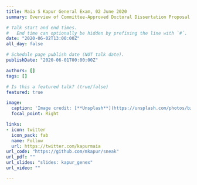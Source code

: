 ```yaml
---
title: Maia S Kapur General Exam, 02 June 2020
summary: Overview of Committee-Approved Doctoral Dissertation Proposal

# Talk start and end times.
#   End time can optionally be hidden by prefixing the line with `#`.
date: "2020-06-02T13:00:00Z"
all_day: false

# Schedule page publish date (NOT talk date).
publishDate: "2020-06-01T00:00:00Z"

authors: []
tags: []

# Is this a featured talk? (true/false)
featured: true

image:
  caption: 'Image credit: [**Unsplash**](https://unsplash.com/photos/bzdhc5b3Bxs)'
  focal_point: Right

links:
- icon: twitter
  icon_pack: fab
  name: Follow
  url: https://twitter.com/kapurmaia
url_code: "https://github.com/mkapur/sneak"
url_pdf: ""
url_slides: "slides: kapur_genex"
url_video: ""

---
```



